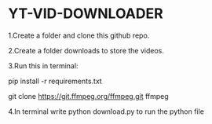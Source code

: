 # YT-VID-DOWNLOADER

1.Create a folder and clone this github repo.

2.Create a folder downloads to store the videos.

3.Run this in terminal: 

pip install -r requirements.txt

git clone https://git.ffmpeg.org/ffmpeg.git ffmpeg


4.In terminal write python download.py to run the python file
